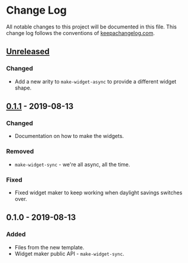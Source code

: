 # Change Log
All notable changes to this project will be documented in this file. This change log follows the conventions of [keepachangelog.com](http://keepachangelog.com/).

## [Unreleased]
### Changed
- Add a new arity to `make-widget-async` to provide a different widget shape.

## [0.1.1] - 2019-08-13
### Changed
- Documentation on how to make the widgets.

### Removed
- `make-widget-sync` - we're all async, all the time.

### Fixed
- Fixed widget maker to keep working when daylight savings switches over.

## 0.1.0 - 2019-08-13
### Added
- Files from the new template.
- Widget maker public API - `make-widget-sync`.

[Unreleased]: https://github.com/your-name/msa/compare/0.1.1...HEAD
[0.1.1]: https://github.com/your-name/msa/compare/0.1.0...0.1.1
